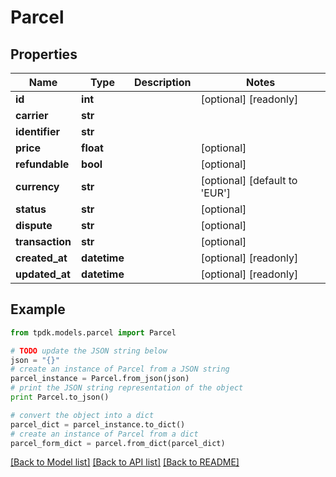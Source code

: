 # Parcel



## Properties

Name | Type | Description | Notes
------------ | ------------- | ------------- | -------------
**id** | **int** |  | [optional] [readonly] 
**carrier** | **str** |  | 
**identifier** | **str** |  | 
**price** | **float** |  | [optional] 
**refundable** | **bool** |  | [optional] 
**currency** | **str** |  | [optional] [default to 'EUR']
**status** | **str** |  | [optional] 
**dispute** | **str** |  | [optional] 
**transaction** | **str** |  | [optional] 
**created_at** | **datetime** |  | [optional] [readonly] 
**updated_at** | **datetime** |  | [optional] [readonly] 

## Example

```python
from tpdk.models.parcel import Parcel

# TODO update the JSON string below
json = "{}"
# create an instance of Parcel from a JSON string
parcel_instance = Parcel.from_json(json)
# print the JSON string representation of the object
print Parcel.to_json()

# convert the object into a dict
parcel_dict = parcel_instance.to_dict()
# create an instance of Parcel from a dict
parcel_form_dict = parcel.from_dict(parcel_dict)
```
[[Back to Model list]](../README.md#documentation-for-models) [[Back to API list]](../README.md#documentation-for-api-endpoints) [[Back to README]](../README.md)


